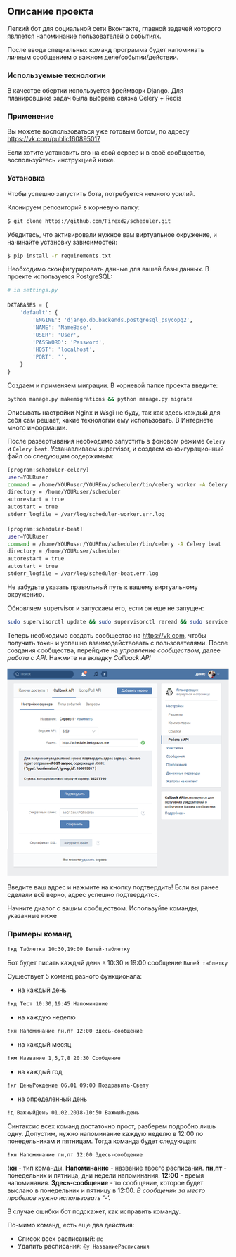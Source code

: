 ## Описание проекта

Легкий бот для социальной сети Вконтакте, главной задачей которого является напоминание пользователей о событиях.

После ввода специальных команд программа будет напоминать личным сообщением о важном деле/событии/действии.

### Используемые технологии

В качестве обертки используется фреймворк Django. Для планировщика задач была выбрана связка Celery + Redis

### Применение

Вы можете воспользоваться уже готовым ботом, по адресу https://vk.com/public160895017

Если хотите установить его на свой сервер и в своё сообщество, воспользуйтесь инструкцией ниже.

### Установка

Чтобы успешно запустить бота, потребуется немного усилий.

Клонируем репозиторий в корневую папку:

```bash
$ git clone https://github.com/Firexd2/scheduler.git
```

Убедитесь, что активировали нужное вам виртуальное окружение, и начинайте установку зависимостей:

```bash
$ pip install -r requirements.txt
```

Необходимо сконфигурировать данные для вашей базы данных. В проекте используется PostgreSQL:

```python
# in settings.py

DATABASES = {
    'default': {
        'ENGINE': 'django.db.backends.postgresql_psycopg2',
        'NAME': 'NameBase',
        'USER': 'User',
        'PASSWORD': 'Password',
        'HOST': 'localhost',
        'PORT': '',
    }
}
```

Создаем и применяем миграции. В корневой папке проекта введите:

```bash
python manage.py makemigrations && python manage.py migrate
```

Описывать настройки Nginx и Wsgi не буду, так как здесь каждый для себя сам решает, какие технологии ему использовать.
В Интернете много информации.

После развертывания необходимо запустить в фоновом режиме ``Celery`` и ``Celery beat``.
Устанавливаем supervisor, и создаем конфигурационный файл cо следующим содержимым:

```bash
[program:scheduler-celery]
user=YOURuser
command = /home/YOURuser/YOUREnv/scheduler/bin/celery worker -A Celery --loglevel=debug --concurrency=4
directory = /home/YOURuser/scheduler
autorestart = true
autostart = true
stderr_logfile = /var/log/scheduler-worker.err.log

[program:scheduler-beat]
user=YOURuser
command = /home/YOURuser/YOUREnv/scheduler/bin/celery -A Celery beat
directory = /home/YOURuser/scheduler
autorestart = true
autostart = true
stderr_logfile = /var/log/scheduler-beat.err.log
```

Не забудьте указать правильный путь к вашему виртуальному окружению.

Обновляем supervisor и запускаем его, если он еще не запущен:

```bash
sudo supervisorctl update && sudo supervisorctl reread && sudo service supervisor start
```

Теперь необходимо создать сообщество на https://vk.com, чтобы получить токен и успешно взаимодействовать с пользователями.
После создания сообщества, перейдите на *управление сообществом*, далее *работа с API*. Нажмите на вкладку *Callback API*

![vk.com](https://github.com/Firexd2/scheduler/blob/master/publicVK.png)

Введите ваш адрес и нажмите на кнопку подтвердить! Если вы ранее сделали всё верно, адрес успешно подтвердится.

Начните диалог с вашим сообществом. Используйте команды, указанные ниже


### Примеры команд

```bash
!кд Таблетка 10:30,19:00 Выпей-таблетку
```
Бот будет писать каждый день в 10:30 и 19:00 сообщение ``Выпей таблетку``

Существует 5 команд разного функционала:

- на каждый день
```bash
!кд Тест 10:30,19:45 Напоминание
```

- на каждую неделю
```bash
!кн Напоминание пн,пт 12:00 Здесь-сообщение
```

- на каждый месяц
```bash
!км Название 1,5,7,8 20:30 Сообщение
```

- на каждый год
```bash
!кг ДеньРождение 06.01 09:00 Поздравить-Свету
```

- на определенный день
```bash
!д ВажныйДень 01.02.2018-10:50 Важный-день
```

Синтаксис всех команд достаточно прост, разберем подробно лишь одну.
Допустим, нужно напоминание каждую неделю в 12:00 по понедельникам и пятницам. Тогда команда будет следующая:

```bash
!кн Напоминание пн,пт 12:00 Здесь-сообщение
```

**!кн** - тип команды. **Напоминание** - название твоего расписания. **пн,пт** - понедельник и пятница,
дни недели напоминания. **12:00** - время напоминания. **Здесь-сообщение** - то сообщение,
которое будет выслано в понедельник и пятницу в 12:00. *В сообщении за место пробелов нужно использовать '-'.*

В случае ошибки бот подскажет, как исправить команду.

По-мимо команд, есть еще два действия:
- Список всех расписаний: ``@с``
- Удалить расписания: ``@у НазваниеРасписания``

